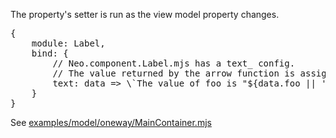 The property's setter is run as the view model property changes.
<pre class="runnable text readonly 200">
{
    module: Label,
    bind: {
        // Neo.component.Label.mjs has a text_ config.
        // The value returned by the arrow function is assigned to label.text
        text: data => \`The value of foo is "${data.foo || ''}"\`
    }
}
</pre>

See <a href="http://localhost:8080/ex/model/oneway/" target="example">
examples/model/oneway/MainContainer.mjs
</a>
